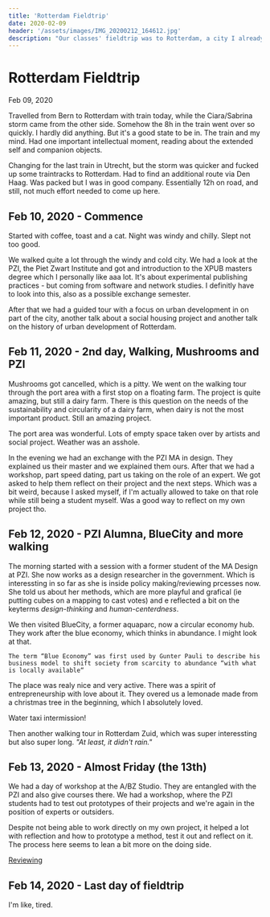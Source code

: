 ```yaml
---
title: 'Rotterdam Fieldtrip'
date: 2020-02-09
header: '/assets/images/IMG_20200212_164612.jpg'
description: "Our classes' fieldtrip was to Rotterdam, a city I already visited once and fell in love a bit. Rotterdam is gritty but welcoming and teeming with creative energy."
---
```

# Rotterdam Fieldtrip
Feb 09, 2020

Travelled from Bern to Rotterdam with train today, while the Ciara/Sabrina storm came from the other side. Somehow the 8h in the train went over so quickly. I hardly did anything. But it's a good state to be in. The train and my mind. Had one important intellectual moment, reading about the extended self and companion objects.

Changing for the last train in Utrecht, but the storm was quicker and fucked up some traintracks to Rotterdam. Had to find an additional route via Den Haag. Was packed but I was in good company. Essentially 12h on road, and still, not much effort needed to come up here.

## Feb 10, 2020 - Commence

Started with coffee, toast and a cat. Night was windy and chilly. Slept not too good.

We walked quite a lot through the windy and cold city. We had a look at the PZI, the Piet Zwart Institute and got and introduction to the XPUB masters degree which I personally like aaa lot. It's about experimental publishing practices - but coming from software and network studies. I definitly have to look into this, also as a possible exchange semester.

After that we had a guided tour with a focus on urban development in on part of the city, another talk about a social housing project and another talk on the history of urban development of Rotterdam.

## Feb 11, 2020 - 2nd day, Walking, Mushrooms and PZI

Mushrooms got cancelled, which is a pitty. We went on the walking tour through the port area with a first stop on a floating farm. The project is quite amazing, but still a dairy farm. There is this question on the needs of the sustainability and circularity of a dairy farm, when dairy is not the most important product. Still an amazing project.

The port area was wonderful. Lots of empty space taken over by artists and social project. Weather was an asshole.

In the evening we had an exchange with the PZI MA in design. They explained us their master and we explained them ours. After that we had a workshop, part speed dating, part us taking on the role of an expert. We got asked to help them reflect on their project and the next steps. Which was a bit weird, because I asked myself, if I'm actually allowed to take on that role while still being a student myself. Was a good way to reflect on my own project tho.

## Feb 12, 2020 - PZI Alumna, BlueCity and more walking

The morning started with a session with a former student of the MA Design at PZI. She now works as a design researcher in the government. Which is interessting in so far as she is inside policy making/reviewing prcesses now. She told us about her methods, which are more playful and grafical (ie putting cubes on a mapping to cast votes) and e reflected a bit on the keyterms _design-thinking_ and _human-centerdness_.

We then visited BlueCity, a former aquaparc, now a circular economy hub. They work after the blue economy, which thinks in abundance. I might look at that.

    The term “Blue Economy” was first used by Gunter Pauli to describe his business model to shift society from scarcity to abundance “with what is locally available“
    
The place was realy nice and very active. There was a spirit of entrepreneurship with love about it. They overed us a lemonade made from a christmas tree in the beginning, which I absolutely loved.

Water taxi intermission!

Then another walking tour in Rotterdam Zuid, which was super interessting but also super long. _"At least, it didn't rain."_

## Feb 13, 2020 - Almost Friday (the 13th)

We had a day of workshop at the A/BZ Studio. They are entangled with the PZI and also give courses there. We had a workshop, where the PZI students had to test out prototypes of their projects and we're again in the position of experts or outsiders.

Despite not being able to work directly on my own project, it helped a lot with reflection and how to prototype a method, test it out and reflect on it. The process here seems to lean a bit more on the doing side.

[Reviewing](IMG_20200212_164612.jpg)

## Feb 14, 2020 - Last day of fieldtrip
I'm like, tired.
